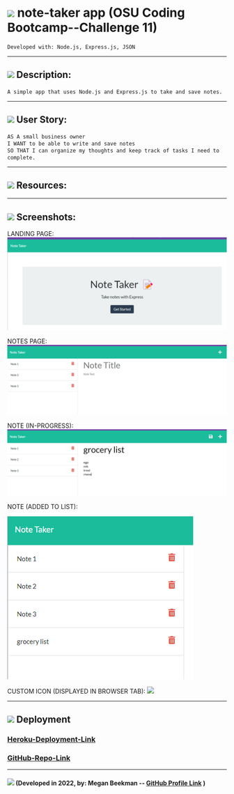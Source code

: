 # <img src= "./public/assets/images/favicon.ico"> note-taker app (OSU Coding Bootcamp--Challenge 11)
    Developed with: Node.js, Express.js, JSON

-----------------------------------------------------------------

## <img src= "./public/assets/images/favicon.ico"> Description:
    A simple app that uses Node.js and Express.js to take and save notes.

-----------------------------------------------------------------
## <img src= "./public/assets/images/favicon.ico"> User Story:
    AS A small business owner
    I WANT to be able to write and save notes
    SO THAT I can organize my thoughts and keep track of tasks I need to complete.

-----------------------------------------------------------------
## <img src= "./public/assets/images/favicon.ico"> Resources:
-----------------------------------------------------------------
## <img src= "./public/assets/images/favicon.ico"> Screenshots:
LANDING PAGE:
<img src= "./public/assets/images/SS-landing.png">

NOTES PAGE:
<img src= "./public/assets/images/SS-notes-page.png">

NOTE (IN-PROGRESS):
<img src= "./public/assets/images/SS-note-inProgress.png">

NOTE (ADDED TO LIST): <br>

<img src= "./public/assets/images/SS-added-note.png">

<br>

CUSTOM ICON (DISPLAYED IN BROWSER TAB):  <img src= "./public/assets/images/favicon.ico">


-----------------------------------------------------------------
## <img src= "./public/assets/images/favicon.ico"> Deployment

### [Heroku-Deployment-Link](https://note-taker-by-meganbeek98.herokuapp.com/)
### [GitHub-Repo-Link](https://github.com/meganbeek98/note-taker.git)

-----------------------------------------------------------------

#### <img src= "./public/assets/images/favicon.ico"> (Developed in 2022, by: Megan Beekman -- [GitHub Profile Link](https://github.com/meganbeek98 'GitHub') )